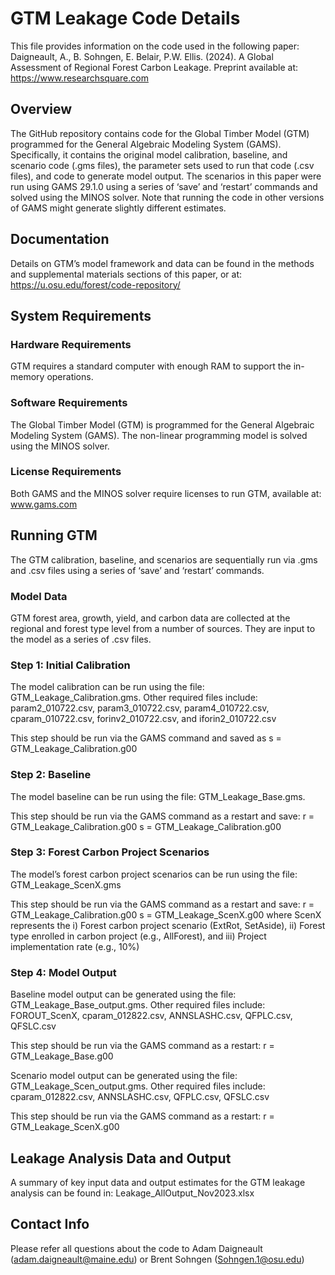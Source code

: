 # GTM Leakage Code Details
This file provides information on the code used in the following paper:
Daigneault, A., B. Sohngen, E. Belair, P.W. Ellis. (2024). A Global Assessment of Regional Forest Carbon Leakage. Preprint available at:  https://www.researchsquare.com

## Overview
The GitHub repository contains code for the Global Timber Model (GTM) programmed for the General Algebraic Modeling System (GAMS). Specifically, it contains the original model calibration, baseline, and scenario code (.gms files), the parameter sets used to run that code (.csv files), and code to generate model output.  The scenarios in this paper were run using GAMS 29.1.0 using a series of ‘save’ and ‘restart’ commands and solved using the MINOS solver. Note that running the code in other versions of GAMS might generate slightly different estimates. 

## Documentation
Details on GTM’s model framework and data can be found in the methods and supplemental materials sections of this paper, or at: https://u.osu.edu/forest/code-repository/ 

## System Requirements
### Hardware Requirements
GTM requires a standard computer with enough RAM to support the in-memory operations. 

### Software Requirements
The Global Timber Model (GTM) is programmed for the General Algebraic Modeling System (GAMS). The non-linear programming model is solved using the MINOS solver.  

### License Requirements
Both GAMS and the MINOS solver require licenses to run GTM, available at: www.gams.com  

## Running GTM
The GTM calibration, baseline, and scenarios are sequentially run via .gms and .csv files using a series of ‘save’ and ‘restart’ commands.

### Model Data
GTM forest area, growth, yield, and carbon data are collected at the regional and forest type level from a number of sources. They are input to the model as a series of .csv files. 

### Step 1: Initial Calibration
The model calibration can be run using the file: GTM_Leakage_Calibration.gms. 
Other required files include: param2_010722.csv, param3_010722.csv, param4_010722.csv, cparam_010722.csv, forinv2_010722.csv, and iforin2_010722.csv

This step should be run via the GAMS command and saved as s = GTM_Leakage_Calibration.g00

### Step 2: Baseline
The model baseline can be run using the file: GTM_Leakage_Base.gms. 

This step should be run via the GAMS command as a restart and save: r = GTM_Leakage_Calibration.g00 s = GTM_Leakage_Calibration.g00 

### Step 3: Forest Carbon Project Scenarios
The model’s forest carbon project scenarios can be run using the file: GTM_Leakage_ScenX.gms 

This step should be run via the GAMS command as a restart and save: r = GTM_Leakage_Calibration.g00 s = GTM_Leakage_ScenX.g00 
where ScenX represents the i) Forest carbon project scenario (ExtRot, SetAside), ii) Forest type enrolled in carbon project (e.g., AllForest), and iii) Project implementation rate (e.g., 10%) 

### Step 4: Model Output
Baseline model output can be generated using the file: GTM_Leakage_Base_output.gms. 
Other required files include: FOROUT_ScenX, cparam_012822.csv, ANNSLASHC.csv, QFPLC.csv, QFSLC.csv

This step should be run via the GAMS command as a restart: r = GTM_Leakage_Base.g00

Scenario model output can be generated using the file:  GTM_Leakage_Scen_output.gms. 
Other required files include: cparam_012822.csv, ANNSLASHC.csv, QFPLC.csv, QFSLC.csv 

This step should be run via the GAMS command as a restart: r = GTM_Leakage_ScenX.g00

## Leakage Analysis Data and Output
A summary of key input data and output estimates for the GTM leakage analysis can be found in: Leakage_AllOutput_Nov2023.xlsx

## Contact Info
Please refer all questions about the code to Adam Daigneault (adam.daigneault@maine.edu) or Brent Sohngen (Sohngen.1@osu.edu) 
